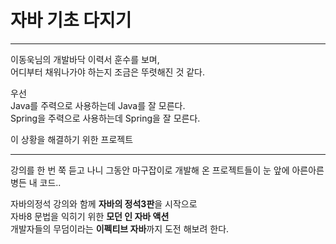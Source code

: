 # 자바 기초 다지기

---
이동욱님의 개발바닥 이력서 훈수를 보며,  
어디부터 채워나가야 하는지 조금은 뚜렷해진 것 같다.

우선  
Java를 주력으로 사용하는데 Java를 잘 모른다.   
Spring을 주력으로 사용하는데 Spring을 잘 모른다.

이 상황을 해결하기 위한 프로젝트

---

강의를 한 번 쭉 듣고 나니 그동안 마구잡이로 개발해 온 프로젝트들이 눈 앞에 아른아른  
병든 내 코드..

자바의정석 강의와 함께 **자바의 정석3판**을 시작으로  
자바8 문법을 익히기 위한 **모던 인 자바 액션**  
개발자들의 무덤이라는 **이펙티브 자바**까지
도전 해보려 한다.
